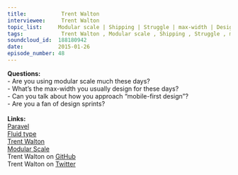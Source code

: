 ```yaml
--- 
title:           Trent Walton 
interviewee:     Trent Walton 
topic_list:     Modular scale | Shipping | Struggle | max-width | Design sprints | Mobile-first design
tags:            Trent Walton , Modular scale , Shipping , Struggle , max-width , Design sprints , Mobile-first design
soundcloud_id:  188180942
date:           2015-01-26
episode_number: 48
---
```


<p class="show_notes_display"><b>Questions:</b><br>- Are you using modular scale much these days?<br>- What’s the max-width you usually design for these days?<br>- Can you talk about how you approach “mobile-first design”?<br>- Are you a fan of design sprints?<br><br><b>Links:</b><br><a rel="nofollow" target="_blank" href="http://paravelinc.com/">Paravel</a><br><a rel="nofollow" target="_blank" href="http://trentwalton.com/2012/06/19/fluid-type/">Fluid type</a><br><a rel="nofollow" target="_blank" href="http://trentwalton.com/">Trent Walton</a><br><a rel="nofollow" target="_blank" href="http://alistapart.com/article/more-meaningful-typography">Modular Scale</a><br>Trent Walton on <a rel="nofollow" target="_blank" href="https://github.com/TrentWalton">GitHub</a><br>Trent Walton on <a rel="nofollow" target="_blank" href="https://twitter.com/trentwalton">Twitter</a><br><br><br></p>
